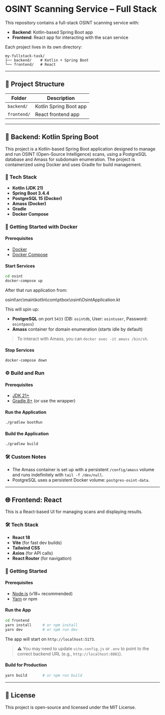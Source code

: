 # OSINT Scanning Service – Full Stack

This repository contains a full-stack OSINT scanning service with:
- **Backend**: Kotlin-based Spring Boot app
- **Frontend**: React app for interacting with the scan service

Each project lives in its own directory:
```
my-fullstack-task/
├── backend/    # Kotlin + Spring Boot
└── frontend/   # React
```

---

## 📁 Project Structure

| Folder     | Description                   |
|------------|-------------------------------|
| `backend/` | Kotlin Spring Boot app        |
| `frontend/`| React frontend app            |

---

## 🔧 Backend: Kotlin Spring Boot

This project is a Kotlin-based Spring Boot application designed to manage and run OSINT (Open-Source Intelligence) scans, using a PostgreSQL database and Amass for subdomain enumeration. The project is containerized using Docker and uses Gradle for build management.

### 🚀 Tech Stack

- **Kotlin (JDK 21)**
- **Spring Boot 3.4.4**
- **PostgreSQL 15 (Docker)**
- **Amass (Docker)**
- **Gradle**
- **Docker Compose**

### 🐳 Getting Started with Docker

#### Prerequisites

- [Docker](https://www.docker.com/get-started)
- [Docker Compose](https://docs.docker.com/compose/)

#### Start Services

```bash
cd osint
docker-compose up
```

After that run application from:

osint\src\main\kotlin\com\ptbox\osint\OsintApplication.kt

This will spin up:
- **PostgreSQL** on port `5433` (DB: `osintdb`, User: `osintuser`, Password: `osintpass`)
- **Amass** container for domain enumeration (starts idle by default)

> To interact with Amass, you can `docker exec -it amass /bin/sh`.

#### Stop Services

```bash
docker-compose down
```

### ⚙️ Build and Run

#### Prerequisites

- [JDK 21+](https://adoptium.net/)
- [Gradle 8+](https://gradle.org/) (or use the wrapper)

#### Run the Application

```bash
./gradlew bootRun
```

#### Build the Application

```bash
./gradlew build
```

### 🛠️ Custom Notes

- The Amass container is set up with a persistent `/config/amass` volume and runs indefinitely with `tail -f /dev/null`.
- PostgreSQL uses a persistent Docker volume: `postgres-osint-data`.

---

## 🌐 Frontend: React

This is a React-based UI for managing scans and displaying results.

### 🛠️ Tech Stack

- **React 18**
- **Vite** (for fast dev builds)
- **Tailwind CSS**
- **Axios** (for API calls)
- **React Router** (for navigation)

### 🚀 Getting Started

#### Prerequisites

- [Node.js](https://nodejs.org/) (v18+ recommended)
- [Yarn](https://yarnpkg.com/) or npm

#### Run the App

```bash
cd frontend
yarn install     # or npm install
yarn dev         # or npm run dev
```

The app will start on `http://localhost:5173`.

> ⚠️ You may need to update `vite.config.js` or `.env` to point to the correct backend URL (e.g., `http://localhost:8081`).

#### Build for Production

```bash
yarn build       # or npm run build
```

---

## 🧾 License

This project is open-source and licensed under the MIT License.
